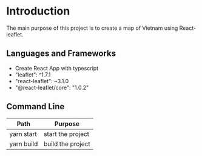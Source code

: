 # Introduction

The main purpose of this project is to create a map of Vietnam using React-leaflet.

## Languages and Frameworks

- Create React App with typescript
- "leaflet": ^1.7.1
- "react-leaflet": ~3.1.0
- "@react-leaflet/core": "1.0.2"

## Command Line

| Path                    | Purpose                                                     |
| ----------------------- | ----------------------------------------------------------- |
| yarn start              | start the project                                           |
| yarn build              | build the project                                           |
